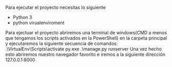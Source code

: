 Para ejecutar el proyecto necesitas lo siguiente
<ul>
<li>Python 3
</li>
<li>python virualenviroment
</li>
</ul>
Para ejectuar el proyecto abriremos una terminal de windows(CMD a menos que tengamos los scripts activados en la PowerShell) en la carpeta principal y ejecutaremos la siguiente secuencia de comandos:
.\VirtualEnv\Scripts\activate
 py.exe .\manage.py runserver
 Una vez hecho esto abriremos nuestro navegador favorito e iremos a la siguiente dirección 127.0.0.1:8000
